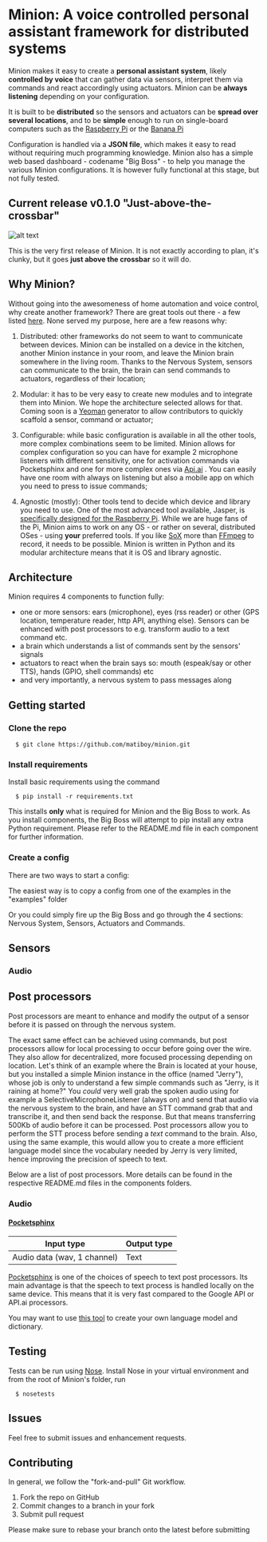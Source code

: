 # Minion: A voice controlled personal assistant framework for distributed systems

Minion makes it easy to create a **personal assistant system**, likely **controlled by voice** that can gather data via sensors, interpret them via commands and react accordingly using actuators. Minion can be **always listening** depending on your configuration.

It is built to be **distributed** so the sensors and actuators can be **spread over several locations**, and to be **simple** enough to run on single-board computers such as the [Raspberry Pi](https://www.raspberrypi.org/) or the [Banana Pi](http://www.lemaker.org/)

Configuration is handled via a **JSON file**, which makes it easy to read without requiring much programming knowledge. Minion also has a simple web based dashboard - codename "Big Boss" - to help you manage the various Minion configurations. It is however fully functional at this stage, but not fully tested.

## Current release v0.1.0 "Just-above-the-crossbar"

![alt text](http://media4.giphy.com/media/h7FwW161xjopW/giphy.gif "Slightly off football kick")

This is the very first release of Minion. It is not exactly according to plan, it's clunky, but it goes **just above the crossbar** so it will do.

## Why Minion?

Without going into the awesomeness of home automation and voice control, why create another framework? There are great tools out there - a few listed [here](http://diyhacking.com/best-voice-recognition-software-for-raspberry-pi/). None served my purpose, here are a few reasons why:

1. Distributed: other frameworks do not seem to want to communicate between devices. Minion can be installed on a device in the kitchen, another Minion instance in your room, and leave the Minion brain somewhere in the living room. Thanks to the Nervous System, sensors can communicate to the brain, the brain can send commands to actuators, regardless of their location;

2. Modular: it has to be very easy to create new modules and to integrate them into Minion. We hope the architecture selected allows for that. Coming soon is a [Yeoman](http://yeoman.io/) generator to allow contributors to quickly scaffold a sensor, command or actuator;

3. Configurable: while basic configuration is available in all the other tools, more complex combinations seem to be limited. Minion allows for complex configuration so you can have for example 2 microphone listeners with different sensitivity, one for activation commands via Pocketsphinx and one for more complex ones via [Api.ai](http://api.ai/docs/) . You can easily have one room with always on listening but also a mobile app on which you need to press to issue commands;

4. Agnostic (mostly): Other tools tend to decide which device and library you need to use. One of the most advanced tool available, Jasper, is [specifically designed for the Raspberry Pi](http://jasperproject.github.io/documentation/hardware/). While we are huge fans of the Pi, Minion aims to work on any OS - or rather on several, distributed OSes - using **your** preferred tools. If you like [SoX](http://sox.sourceforge.net/) more than [FFmpeg](https://www.ffmpeg.org/) to record, it needs to be possible. Minion is written in Python and its modular architecture means that it is OS and library agnostic.

## Architecture
Minion requires 4 components to function fully:

- one or more sensors: ears (microphone), eyes (rss reader) or other (GPS location, temperature reader, http API, anything else). Sensors can be enhanced with post processors to e.g. transform audio to a text command etc.
- a brain which understands a list of commands sent by the sensors' signals
- actuators to react when the brain says so: mouth (espeak/say or other TTS), hands (GPIO, shell commands) etc
- and very importantly, a nervous system to pass messages along

## Getting started

### Clone the repo

```
  $ git clone https://github.com/matiboy/minion.git
```

### Install requirements

Install basic requirements using the command

```
  $ pip install -r requirements.txt
```

This installs **only** what is required for Minion and the Big Boss to work. As you install components, the Big Boss will attempt to pip install any extra Python requirement. Please refer to the README.md file in each component for further information.

### Create a config

There are two ways to start a config:

The easiest way is to copy a config from one of the examples in the "examples" folder

Or you could simply fire up the Big Boss and go through the 4 sections: Nervous System, Sensors, Actuators and Commands.

## Sensors

### Audio

## Post processors

Post processors are meant to enhance and modify the output of a sensor before it is passed on through the nervous system.

The exact same effect can be achieved using commands, but post processors allow for local processing to occur before going over the wire. They also allow for decentralized, more focused processing depending on location. Let's think of an example where the Brain is located at your house, but you installed a simple Minion instance in the office (named "Jerry"), whose job is only to understand a few simple commands such as "Jerry, is it raining at home?" You *could* very well grab the spoken audio using for example a SelectiveMicrophoneListener (always on) and send that audio via the nervous system to the brain, and have an STT command grab that and transcribe it, and then send back the response. But that means transferring 500Kb of audio before it can be processed. Post processors allow you to perform the STT process before sending a *text* command to the brain. Also, using the same example, this would allow you to create a more efficient language model since the vocabulary needed by Jerry is very limited, hence improving the precision of speech to text.

Below are a list of post processors. More details can be found in the respective README.md files in the components folders.

### Audio

#### [Pocketsphinx](./minion/sensing/postprocessors/audio/pocketsphinx/README.md)

| Input type                  | Output type |
|-----------------------------|-------------|
| Audio data (wav, 1 channel) | Text        |

[Pocketsphinx](http://cmusphinx.sourceforge.net/) is one of the choices of speech to text post processors. Its main advantage is that the speech to text process is handled locally on the same device. This means that it is very fast compared to the Google API or API.ai processors.

You may want to use [this tool](http://www.speech.cs.cmu.edu/tools/lmtool-new.html) to create your own language model and dictionary.

## Testing

Tests can be run using [Nose](https://nose.readthedocs.org/en/latest/). Install Nose in your virtual environment and from the root of Minion's folder, run

```
  $ nosetests
```

## Issues

Feel free to submit issues and enhancement requests.

## Contributing

In general, we follow the "fork-and-pull" Git workflow.

1. Fork the repo on GitHub
2. Commit changes to a branch in your fork
3. Submit pull request

Please make sure to rebase your branch onto the latest before submitting
